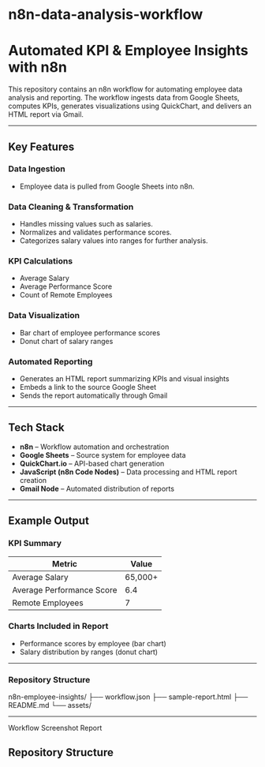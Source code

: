 # n8n-data-analysis-workflow
# Automated KPI & Employee Insights with n8n

This repository contains an n8n workflow for automating employee data analysis and reporting. The workflow ingests data from Google Sheets, computes KPIs, generates visualizations using QuickChart, and delivers an HTML report via Gmail.

---

## Key Features

### Data Ingestion
- Employee data is pulled from Google Sheets into n8n.

### Data Cleaning & Transformation
- Handles missing values such as salaries.  
- Normalizes and validates performance scores.  
- Categorizes salary values into ranges for further analysis.  

### KPI Calculations
- Average Salary  
- Average Performance Score  
- Count of Remote Employees  

### Data Visualization
- Bar chart of employee performance scores  
- Donut chart of salary ranges  

### Automated Reporting
- Generates an HTML report summarizing KPIs and visual insights  
- Embeds a link to the source Google Sheet  
- Sends the report automatically through Gmail  

---

## Tech Stack

- **n8n** – Workflow automation and orchestration  
- **Google Sheets** – Source system for employee data  
- **QuickChart.io** – API-based chart generation  
- **JavaScript (n8n Code Nodes)** – Data processing and HTML report creation  
- **Gmail Node** – Automated distribution of reports  

---

## Example Output

### KPI Summary

| Metric                   | Value   |
|---------------------------|---------|
| Average Salary            | 65,000+ |
| Average Performance Score | 6.4     |
| Remote Employees          | 7       |

### Charts Included in Report
- Performance scores by employee (bar chart)  
- Salary distribution by ranges (donut chart)  

---

### Repository Structure
n8n-employee-insights/
├── workflow.json
├── sample-report.html
├── README.md
└── assets/

---

Workflow Screenshot
Report 

## Repository Structure

